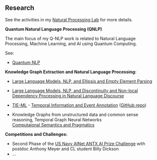 ## Research

See the activities in my [Natural Processing Lab](http://nlp-lab.org/) for more details.


**Quantum Natural Language Processing (QNLP)**

The main focus of my Q-NLP work is related to Natural Language Processing, Machine Learning, and AI using Quantum Computing.

See:

- [Quantum NLP](https://nlp-lab.org/quantumnlp/)


**Knowledge Graph Extraction and Natural Language Processing:**

- [Large Language Models, NLP, and Ellipsis and Empty Element Parsing](https://nlp-lab.org/ellipsis)
- [Large Language Models, NLP, and Discontinuity and Non-local Dependency Processing in Natural Language Discourse](https://nlp-lab.org/discontinuities)
- [TIE-ML](https://nlp-lab.org/timeevents/) - [Temporal Information and Event Annotation](https://nlp-lab.org/timeevents/) ([GitHub repo](https://github.com/dcavar/tieml))

- Knowledge Graphs from unstructured data and common sense reasoning, Temporal Graph Neural Networks<br/>
	[Computaional Semantics and Pragmatics](https://nlp-lab.org/discontinuities/CompSemGraph)


**Competitions and Challenges:**

- Second Phase of the [US Navy AINet ANTX AI Prize Challenge](https://www.challenge.gov/challenge/networks-advanced-naval-technology-exercise-ainetantx-artificial-intelligence-prize-challenge/) with postdoc Anthony Meyer and CL student Billy Dickson
- ...
